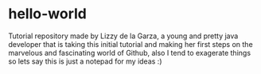# hello-world
Tutorial repository made by Lizzy de la Garza, a young and pretty java developer that is taking this initial tutorial and making her first steps on the marvelous and fascinating world of Github, also I tend to exagerate things so lets say this is just a notepad for my ideas :)
